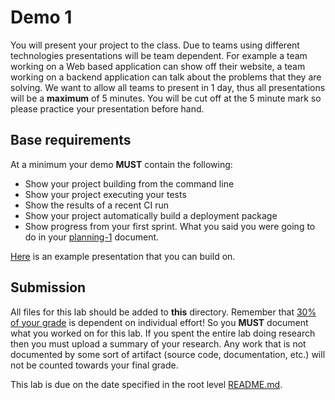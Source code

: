 # Demo 1

You will present your project to the class. Due to teams using different technologies presentations will be team dependent. For example a team working on a Web based application can show off their website, a team working on a backend application can talk about the problems that they are solving. We want to allow all teams to present in 1 day, thus all presentations will be a **maximum** of 5 minutes. You will be cut off at the 5 minute mark so please practice your presentation before hand.

## Base requirements

At a minimum your demo **MUST** contain the following:

- Show your project building from the command line
- Show your project executing your tests
- Show the results of a recent CI run
- Show your project automatically build a deployment package
- Show progress from your first sprint. What you said you were going to do in your [planning-1](../planning-1) document.

[Here](../../docs/demo-slide-deck.pptx) is an example presentation that you can build on.

## Submission

All files for this lab should be added to **this** directory. Remember that [30% of your grade](../../docs/syllabus.md#grading) is dependent on individual effort! So you **MUST** document what you worked on for this lab. If you spent the entire lab doing research then you must upload a summary of your research. Any work that is not documented by some sort of artifact (source code, documentation, etc.) will not be counted towards your final grade.

This lab is due on the date specified in the root level [README.md](../../README.md).
